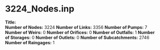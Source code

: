 # 3224_Nodes.inp
**Title:**                    
**Number of Nodes:** 3224
**Number of Links:** 3356
**Number of Pumps:** 7
**Number of Weirs:** 0
**Number of Orifices:** 0
**Number of Outfalls:** 1
**Number of Storages:** 0
**Number of Outlets:** 0
**Number of Subcatchments:** 2746
**Number of Raingages:** 1
